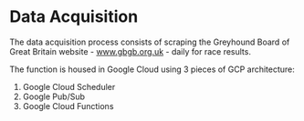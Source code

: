 # Data Acquisition

The data acquisition process consists of scraping the Greyhound Board of Great Britain website - www.gbgb.org.uk - daily for race results.

The function is housed in Google Cloud using 3 pieces of GCP architecture:

1. Google Cloud Scheduler
2. Google Pub/Sub
3. Google Cloud Functions

